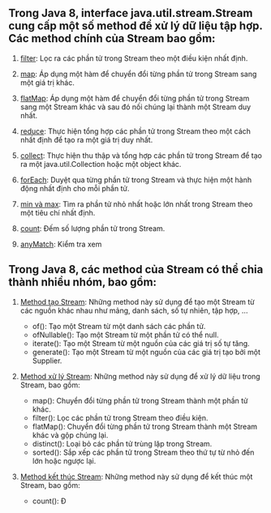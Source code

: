 


## Trong Java 8, interface java.util.stream.Stream cung cấp một số method để xử lý dữ liệu tập hợp. Các method chính của Stream bao gồm:

1. [filter](): Lọc ra các phần tử trong Stream theo một điều kiện nhất định.

2. [map](): Áp dụng một hàm để chuyển đổi từng phần tử trong Stream sang một giá trị khác.

3. [flatMap](): Áp dụng một hàm để chuyển đổi từng phần tử trong Stream sang một Stream khác và sau đó nối chúng lại thành một Stream duy nhất.

4. [reduce](): Thực hiện tổng hợp các phần tử trong Stream theo một cách nhất định để tạo ra một giá trị duy nhất.

5. [collect](): Thực hiện thu thập và tổng hợp các phần tử trong Stream để tạo ra một java.util.Collection hoặc một object khác.

6. [forEach](): Duyệt qua từng phần tử trong Stream và thực hiện một hành động nhất định cho mỗi phần tử.

7. [min và max](): Tìm ra phần tử nhỏ nhất hoặc lớn nhất trong Stream theo một tiêu chí nhất định.

8. [count](): Đếm số lượng phần tử trong Stream.

9. [anyMatch](): Kiểm tra xem


## Trong Java 8, các method của Stream có thể chia thành nhiều nhóm, bao gồm:

1. [Method tạo Stream](): Những method này sử dụng để tạo một Stream từ các nguồn khác nhau như mảng, danh sách, số tự nhiên, tập hợp, ...
    - of(): Tạo một Stream từ một danh sách các phần tử.
    - ofNullable(): Tạo một Stream từ một phần tử có thể null.
    - iterate(): Tạo một Stream từ một nguồn của các giá trị số tự tăng.
    - generate(): Tạo một Stream từ một nguồn của các giá trị tạo bởi một Supplier.

2. [Method xử lý Stream](): Những method này sử dụng để xử lý dữ liệu trong Stream, bao gồm:
    - map(): Chuyển đổi từng phần tử trong Stream thành một phần tử khác.
    - filter(): Lọc các phần tử trong Stream theo điều kiện.
    - flatMap(): Chuyển đổi từng phần tử trong Stream thành một Stream khác và gộp chúng lại.
    - distinct(): Loại bỏ các phần tử trùng lặp trong Stream.
    - sorted(): Sắp xếp các phần tử trong Stream theo thứ tự từ nhỏ đến lớn hoặc ngược lại.

3. [Method kết thúc Stream](): Những method này sử dụng để kết thúc một Stream, bao gồm:
    - count(): Đ





